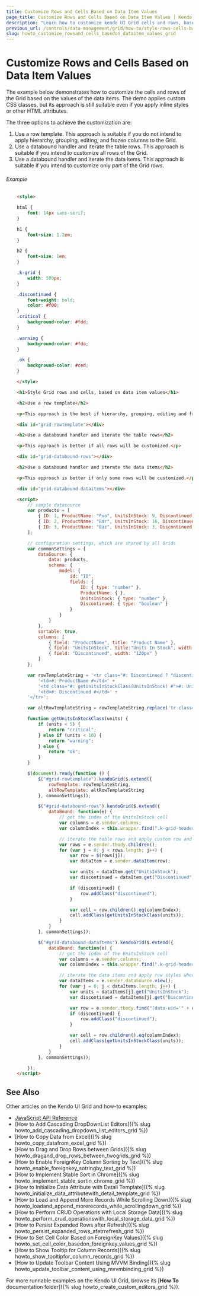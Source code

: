 ```yaml
---
title: Customize Rows and Cells Based on Data Item Values
page_title: Customize Rows and Cells Based on Data Item Values | Kendo UI Grid
description: "Learn how to customize kendo UI Grid cells and rows, based on data items values."
previous_url: /controls/data-management/grid/how-to/style-rows-cells-based-on-data-item-values, /controls/data-management/grid/how-to/style-rows-cells-based-on-data-item-values
slug: howto_customize_rowsand_cells_basedon_dataitem_values_grid
---
```


# Customize Rows and Cells Based on Data Item Values

The example below demonstrates how to customize the cells and rows of the Grid based on the values of the data items. The demo applies custom CSS classes, but its approach is still suitable even if you apply inline styles or other HTML attributes.

The three options to achieve the customization are:

1. Use a row template. This approach is suitable if you do not intend to apply hierarchy, grouping, editing, and frozen columns to the Grid.
2. Use a databound handler and iterate the table rows. This approach is suitable if you intend to customize all rows of the Grid.
3. Use a databound handler and iterate the data items. This approach is suitable if you intend to customize only part of the Grid rows.

###### Example

```html
    <style>

    html {
        font: 14px sans-serif;
    }

    h1 {
        font-size: 1.2em;
    }

    h2 {
        font-size: 1em;
    }

    .k-grid {
        width: 500px;
    }

    .discontinued {
        font-weight: bold;
        color: #f00;
    }
    .critical {
        background-color: #fdd;
    }

    .warning {
        background-color: #fda;
    }

    .ok {
        background-color: #ced;
    }

    </style>

    <h1>Style Grid rows and cells, based on data item values</h1>

    <h2>Use a row template</h2>

    <p>This approach is the best if hierarchy, grouping, editing and frozen columns are not used.</p>

    <div id="grid-rowtemplate"></div>

    <h2>Use a databound handler and iterate the table rows</h2>

    <p>This approach is better if all rows will be customized.</p>

    <div id="grid-databound-rows"></div>

    <h2>Use a databound handler and iterate the data items</h2>

    <p>This approach is better if only some rows will be customized.</p>

    <div id="grid-databound-dataitems"></div>

    <script>
        // sample datasource
        var products = [
            { ID: 1, ProductName: "Foo", UnitsInStock: 9, Discontinued: false },
            { ID: 2, ProductName: "Bar", UnitsInStock: 16, Discontinued: false },
            { ID: 3, ProductName: "Baz", UnitsInStock: 3, Discontinued: true }
        ];

        // configuration settings, which are shared by all Grids
        var commonSettings = {
            dataSource: {
                data: products,
                schema: {
                    model: {
                        id: "ID",
                        fields: {
                            ID: { type: "number" },
                            ProductName: { },
                            UnitsInStock: { type: "number" },
                            Discontinued: { type: "boolean" }
                        }
                    }
                }
            },
            sortable: true,
            columns: [
                { field: "ProductName", title: "Product Name" },
                { field: "UnitsInStock", title:"Units In Stock", width: "120px" },
                { field: "Discontinued", width: "120px" }
            ]
        };

        var rowTemplateString = '<tr class="#: Discontinued ? "discontinued" : "" #" data-uid="#: uid #">' +
            '<td>#: ProductName #</td>' +
            '<td class="#: getUnitsInStockClass(UnitsInStock) #">#: UnitsInStock #</td>' +
            '<td>#: Discontinued #</td>' +
        '</tr>';

        var altRowTemplateString = rowTemplateString.replace('tr class="', 'tr class="k-alt ');

        function getUnitsInStockClass(units) {
            if (units < 5) {
                return "critical";
            } else if (units < 10) {
                return "warning";
            } else {
                return "ok";
            }
        }

        $(document).ready(function () {
            $("#grid-rowtemplate").kendoGrid($.extend({
                rowTemplate: rowTemplateString,
                altRowTemplate: altRowTemplateString
            }, commonSettings));

            $("#grid-databound-rows").kendoGrid($.extend({
                dataBound: function(e) {
                    // get the index of the UnitsInStock cell
                    var columns = e.sender.columns;
                    var columnIndex = this.wrapper.find(".k-grid-header [data-field=" + "UnitsInStock" + "]").index();

                    // iterate the table rows and apply custom row and cell styling
                    var rows = e.sender.tbody.children();
                    for (var j = 0; j < rows.length; j++) {
                        var row = $(rows[j]);
                        var dataItem = e.sender.dataItem(row);

                        var units = dataItem.get("UnitsInStock");
                        var discontinued = dataItem.get("Discontinued");

                        if (discontinued) {
                            row.addClass("discontinued");
                        }

                        var cell = row.children().eq(columnIndex);
                        cell.addClass(getUnitsInStockClass(units));
                    }
                }
            }, commonSettings));

            $("#grid-databound-dataitems").kendoGrid($.extend({
                dataBound: function(e) {
                    // get the index of the UnitsInStock cell
                    var columns = e.sender.columns;
                    var columnIndex = this.wrapper.find(".k-grid-header [data-field=" + "UnitsInStock" + "]").index();

                    // iterate the data items and apply row styles where necessary
                    var dataItems = e.sender.dataSource.view();
                    for (var j = 0; j < dataItems.length; j++) {
                        var units = dataItems[j].get("UnitsInStock");
                        var discontinued = dataItems[j].get("Discontinued");

                        var row = e.sender.tbody.find("[data-uid='" + dataItems[j].uid + "']");
                        if (discontinued) {
                            row.addClass("discontinued");
                        }

                        var cell = row.children().eq(columnIndex);
                        cell.addClass(getUnitsInStockClass(units));
                    }
                }
            }, commonSettings));

        });
    </script>

```

## See Also

Other articles on the Kendo UI Grid and how-to examples:

* [JavaScript API Reference](/api/javascript/ui/grid)
* [How to Add Cascading DropDownList Editors]({% slug howto_add_cascading_dropdown_list_editors_grid %})
* [How to Copy Data from Excel]({% slug howto_copy_datafrom_excel_grid %})
* [How to Drag and Drop Rows between Grids]({% slug howto_dragand_drop_rows_between_twogrids_grid %})
* [How to Enable ForeignKey Column Sorting by Text]({% slug howto_enable_foreignkey_sotringby_text_grid %})
* [How to Implement Stable Sort in Chrome]({% slug howto_implement_stable_sortin_chrome_grid %})
* [How to Initialize Data Attribute with Detail Template]({% slug howto_initialize_data_attributewith_detail_template_grid %})
* [How to Load and Append More Records While Scrolling Down]({% slug howto_loadand_append_morerecords_while_scrollingdown_grid %})
* [How to Perform CRUD Operations with Local Storage Data]({% slug howto_perform_crud_operationswith_local_storage_data_grid %})
* [How to Persist Expanded Rows after Refresh]({% slug howto_persist_expanded_rows_afetrrefresh_grid %})
* [How to Set Cell Color Based on ForeignKey Values]({% slug howto_set_cell_color_basedon_foreignkey_values_grid %})
* [How to Show Tooltip for Column Records]({% slug howto_show_tooltipfor_column_records_grid %})
* [How to Update Toolbar Content Using MVVM Binding]({% slug howto_update_toolbar_content_using_mvvmbinding_grid %})

For more runnable examples on the Kendo UI Grid, browse its [**How To** documentation folder]({% slug howto_create_custom_editors_grid %}).
